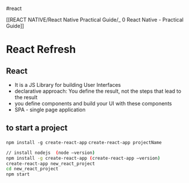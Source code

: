 #react 

[[REACT NATIVE/React Native Practical Guide/_ 0 React Native - Practical Guide]]

# React Refresh

## React
- It is a JS Library for building User Interfaces
- declarative approach: You define the result, not the steps that lead to the result
- you define components and build your UI with these components
- SPA - single page application

## to start a project
`npm install -g create-react-app`
`create-react-app projectName`

```bash
// install nodejs  (node –version)    
npm install -g create-react-app (create-react-app –version)
create-react-app new_react_project
cd new_react_project
npm start
```











